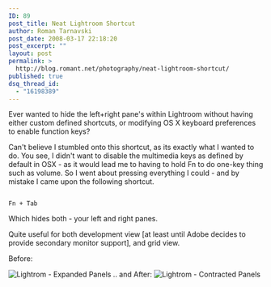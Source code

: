 ```yaml
---
ID: 89
post_title: Neat Lightroom Shortcut
author: Roman Tarnavski
post_date: 2008-03-17 22:18:20
post_excerpt: ""
layout: post
permalink: >
  http://blog.romant.net/photography/neat-lightroom-shortcut/
published: true
dsq_thread_id:
  - "16198389"
---
```

Ever wanted to hide the left+right pane's within Lightroom without having either custom defined shortcuts, or modifying OS X keyboard preferences to enable function keys?<!--more-->

Can't believe I stumbled onto this shortcut, as its exactly what I wanted to do. You see,  I didn't want to disable the multimedia keys as defined by default in OSX - as it would lead me to having to hold Fn to do one-key thing such as volume. So I went about pressing everything I could - and by mistake I came upon the following shortcut.

<code>
Fn + Tab</code>

Which hides both - your left and right panes.

Quite useful for both development view [at least until Adobe decides to provide secondary monitor support], and grid view.

Before:

<img src="http://blog.romant.net/wp-content/uploads/2008/03/lightroom-contracted.jpg" alt="Lightrom - Expanded Panels" />
.. and After:

<img src="http://blog.romant.net/wp-content/uploads/2008/03/lightroom-expanded.jpg" alt="Lightrom - Contracted Panels" />